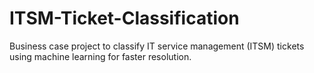 # ITSM-Ticket-Classification
Business case project to classify IT service management (ITSM) tickets using machine learning for faster resolution.
